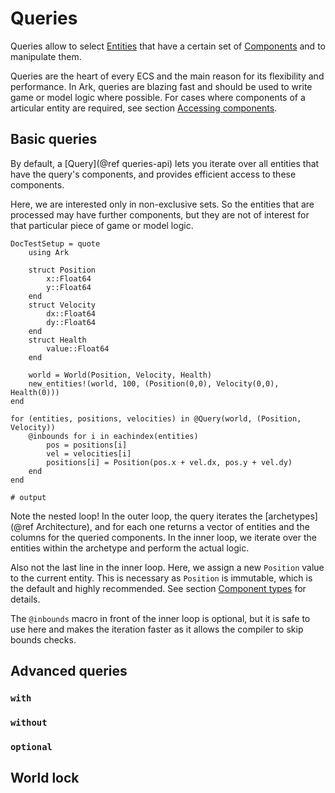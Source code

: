 # Queries

Queries allow to select [Entities](@ref) that have a certain set of [Components](@ref) and to manipulate them.

Queries are the heart of every ECS and the main reason for its flexibility and performance.
In Ark, queries are blazing fast and should be used to write game or model logic where possible.
For cases where components of a articular entity are required, see section [Accessing components](@ref).

## Basic queries

By default, a [Query](@ref queries-api) lets you iterate over all entities that have the query's components,
and provides efficient access to these components.

Here, we are interested only in non-exclusive sets.
So the entities that are processed may have further components, but they are not of interest
for that particular piece of game or model logic.

```@meta
DocTestSetup = quote
    using Ark

    struct Position
        x::Float64
        y::Float64
    end
    struct Velocity
        dx::Float64
        dy::Float64
    end
    struct Health
        value::Float64
    end

    world = World(Position, Velocity, Health)
    new_entities!(world, 100, (Position(0,0), Velocity(0,0), Health(0)))
end
```

```jldoctest; output = false
for (entities, positions, velocities) in @Query(world, (Position, Velocity))
    @inbounds for i in eachindex(entities)
        pos = positions[i]
        vel = velocities[i]
        positions[i] = Position(pos.x + vel.dx, pos.y + vel.dy)
    end
end

# output

```

Note the nested loop!
In the outer loop, the query iterates the [archetypes](@ref Architecture),
and for each one returns a vector of entities and the columns for the queried components.
In the inner loop, we iterate over the entities within the archetype and perform the actual logic.

Also not the last line in the inner loop. Here, we assign a new `Position` value to the current entity.
This is necessary as `Position` is immutable, which is the default and highly recommended.
See section [Component types](@ref) for details.

The `@inbounds` macro in front of the inner loop is optional, but it is safe to use here
and makes the iteration faster as it allows the compiler to skip bounds checks.

## Advanced queries

### `with`

### `without`

### `optional`

## World lock
